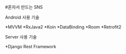#혼자서 만드는 SNS

Android 사용 기술

*MVVM
*RxJava2
*Koin
*DataBinding
*Room
*Retrofit2

Server 사용 기술

*Django Rest Framework

